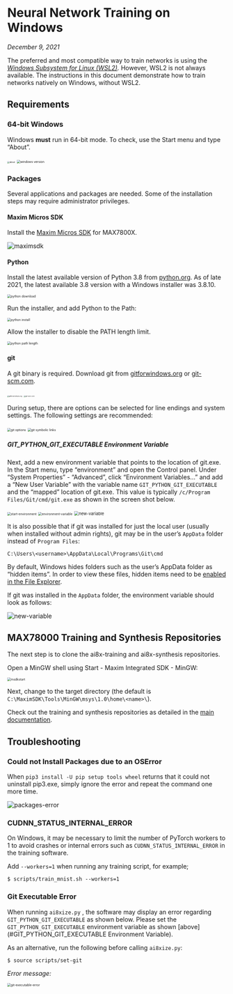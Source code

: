 # Neural Network Training on Windows

*December 9, 2021*

The preferred and most compatible way to train networks is using the *[Windows Subsystem for Linux (WSL2)](https://github.com/MaximIntegratedAI/ai8x-synthesis/blob/develop/docs/WSL2.md).* However, WSL2 is not always available. The instructions in this document demonstrate how to train networks natively on Windows, without WSL2.

## Requirements

### 64-bit Windows

Windows **must** run in 64-bit mode. To check, use the Start menu and type “About”.

<img src="about.png" alt="about" style="zoom:33%;" />

<img src="winver.png" alt="windows version" style="zoom:50%;" />

### Packages

Several applications and packages are needed. Some of the installation steps may require administrator privileges.

#### Maxim Micros SDK

Install the [Maxim Micros SDK](https://www.maximintegrated.com/en/design/software-description.html/swpart=SFW0010820A) for MAX7800X. 

![maximsdk](maximsdk.png)

#### Python

Install the latest available version of Python 3.8 from [python.org](https://python.org/downloads/windows/). As of late 2021, the latest available 3.8 version with a Windows installer was 3.8.10.

<img src="python-download.png" alt="python download" style="zoom: 50%;" />

Run the installer, and add Python to the Path:

<img src="pythoninstall.png" alt="python install" style="zoom:50%;" />

Allow the installer to disable the PATH length limit.

<img src="python-pathlength.png" alt="python path length" style="zoom:50%;" />

#### git

A git binary is required. Download git from [gitforwindows.org](https://gitforwindows.org/) or [git-scm.com](https://git-scm.com/download/win).

<img src="gitforwindows.png" alt="gitforwindows.org" style="zoom: 25%;" />
<img src="git-scm-com.png" alt="git-scm.com" style="zoom: 25%;" />

During setup, there are options can be selected for line endings and system settings. The following settings are recommended:

<img src="gitoptions.png" alt="git options" style="zoom:50%;" />

<img src="gitsymboliclinks.png" alt="git symbolic links" style="zoom:50%;" />



##### GIT_PYTHON_GIT_EXECUTABLE Environment Variable

Next, add a new environment variable that points to the location of git.exe. In the Start menu, type “environment” and open the Control panel. Under “System Properties” - “Advanced”, click “Environment Variables…” and add a “New User Variable” with the variable name `GIT_PYTHON_GIT_EXECUTABLE` and the “mapped” location of git.exe. This value is typically `/c/Program Files/Git/cmd/git.exe` as shown in the screen shot below.

<img src="start-environment.png" alt="start-environment" style="zoom:50%;" />

<img src="environment-variable.png" alt="environment-variable" style="zoom:50%;" />

<img src="new-variable.png" alt="new-variable" style="zoom:67%;" />

It is also possible that if git was installed for just the local user (usually when installed without admin rights), git may be in the user’s `AppData` folder instead of `Program Files`:

    C:\Users\<username>\AppData\Local\Programs\Git\cmd

By default, Windows hides folders such as the user’s AppData folder as “hidden items”. In order to view these files, hidden items need to be [enabled in the File Explorer](https://support.microsoft.com/en-us/windows/view-hidden-files-and-folders-in-windows-97fbc472-c603-9d90-91d0-1166d1d9f4b5).

If git was installed in the `AppData` folder, the environment variable should look as follows:

<img src="appdata_var.png" alt="new-variable"/>



## MAX78000 Training and Synthesis Repositories

The next step is to clone the ai8x-training and ai8x-synthesis repositories.

Open a MinGW shell using Start - Maxim Integrated SDK - MinGW:

<img src="msdkstart.png" alt="msdkstart" style="zoom: 50%;" />

Next, change to the target directory (the default is  `C:\MaximSDK\Tools\MinGW\msys\1.0\home\<name>\`).

Check out the training and synthesis repositories as detailed in the [main documentation](https://github.com/MaximIntegratedAI/ai8x-synthesis/blob/develop/README.md#upstream-code).



## Troubleshooting
### Could not Install Packages due to an OSError

When `pip3 install -U pip setup tools wheel` returns that it could not uninstall pip3.exe, simply ignore the error and repeat the command one more time.

![packages-error](packages-error.png)

### CUDNN_STATUS_INTERNAL_ERROR

On Windows, it may be necessary to limit the number of PyTorch workers to 1 to avoid crashes or internal errors such as `CUDNN_STATUS_INTERNAL_ERROR` in the training software.

Add `--workers=1` when running any training script, for example;

```shell
$ scripts/train_mnist.sh --workers=1
```

### Git Executable Error

When running `ai8xize.py` , the software may display an error regarding `GIT_PYTHON_GIT_EXECUTABLE` as shown below. Please set the `GIT_PYTHON_GIT_EXECUTABLE` environment variable as shown [above](#GIT_PYTHON_GIT_EXECUTABLE Environment Variable). 

As an alternative, run the following before calling `ai8xize.py`:

```shell
$ source scripts/set-git
```



*Error message:*

<img src="git-executable-error.png" alt="git-executable-error" style="zoom: 50%;" />
